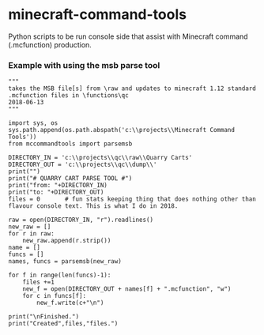 # minecraft-command-tools
Python scripts to be run console side that assist with Minecraft command (.mcfunction) production.

### Example with using the msb parse tool
```
"""
takes the MSB file[s] from \raw and updates to minecraft 1.12 standard .mcfunction files in \functions\qc
2018-06-13
"""

import sys, os
sys.path.append(os.path.abspath('c:\\projects\\Minecraft Command Tools'))
from mccommandtools import parsemsb

DIRECTORY_IN = 'c:\\projects\\qc\\raw\\Quarry Carts'
DIRECTORY_OUT = 'c:\\projects\\qc\\dump\\'
print("")
print("# QUARRY CART PARSE TOOL #")
print("from: "+DIRECTORY_IN)
print("to: "+DIRECTORY_OUT)
files = 0		# fun stats keeping thing that does nothing other than flavour console text. This is what I do in 2018.

raw = open(DIRECTORY_IN, "r").readlines()
new_raw = []
for r in raw:
	new_raw.append(r.strip())
name = []
funcs = []
names, funcs = parsemsb(new_raw)

for f in range(len(funcs)-1):
	files +=1
	new_f = open(DIRECTORY_OUT + names[f] + ".mcfunction", "w")
	for c in funcs[f]:
		new_f.write(c+"\n")

print("\nFinished.")
print("Created",files,"files.")
